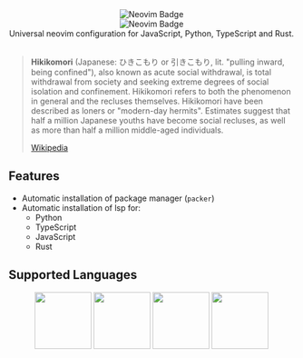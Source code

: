 <div style="flex" align="center">
  <img src="https://user-images.githubusercontent.com/101672047/193057577-41948a4f-b8fd-49cf-a576-0112a81b8d56.jpg" alt="Neovim Badge">
</div>

<div style="flex" align="center">
  <img src="https://img.shields.io/badge/neovim-v0.8.0--dev--nightly--1-green" alt="Neovim Badge">
</div>

<div style="flex" align="center">
  Universal neovim configuration for JavaScript, Python, TypeScript and Rust.
</div>
<br>

> **Hikikomori** (Japanese: ひきこもり or 引きこもり, lit. "pulling inward, being confined"), also known as acute social withdrawal, is total withdrawal from society and seeking extreme degrees of social isolation and confinement. Hikikomori refers to both the phenomenon in general and the recluses themselves. Hikikomori have been described as loners or "modern-day hermits". Estimates suggest that half a million Japanese youths have become social recluses, as well as more than half a million middle-aged individuals.
>
> [Wikipedia](https://en.wikipedia.org/wiki/Hikikomori)

## Features
- Automatic installation of package manager (`packer`)
- Automatic installation of lsp for:
  - Python
  - TypeScript
  - JavaScript
  - Rust


## Supported Languages
<div style="flex" align="center">
  <img width="100" src="https://cdn.jsdelivr.net/gh/devicons/devicon/icons/typescript/typescript-original.svg" />
  <img width="100" src="https://cdn.jsdelivr.net/gh/devicons/devicon/icons/javascript/javascript-original.svg" />
  <img width="100" src="https://cdn.jsdelivr.net/gh/devicons/devicon/icons/python/python-original.svg" />
  <img width="100" src="https://cdn.jsdelivr.net/gh/devicons/devicon/icons/rust/rust-plain.svg" />
</div>

